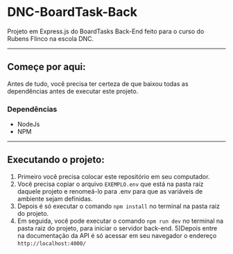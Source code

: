 # DNC-BoardTask-Back

Projeto em Express.js do BoardTasks Back-End feito para o curso do Rubens Flinco na escola DNC.

------------------------------------------------------------------------------------------------------

## Começe por aqui:
Antes de tudo, você precisa ter certeza de que baixou todas as dependências antes de executar este projeto.

### Dependências
- NodeJs
- NPM


------------------------------------------------------------------------------------------------------

## Executando o projeto:
1) Primeiro você precisa colocar este repositório em seu computador.
2) Você precisa copiar o arquivo `EXEMPLO.env` que está na pasta raiz daquele projeto e renomeá-lo para .env para que as variáveis de ambiente sejam definidas.
3) Depois é só executar o comando ```npm install``` no terminal na pasta raiz do projeto.
4) Em seguida, você pode executar o comando ```npm run dev``` no terminal na pasta raiz do projeto, para iniciar o servidor back-end.
5)Depois entre na documentação da API é só acessar em seu navegador o endereço ```http://localhost:4000/```
